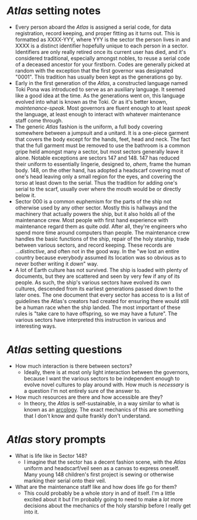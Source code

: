 # _Atlas_ setting notes

- Every person aboard the _Atlas_ is assigned a serial code, for data
  registration, record keeping, and proper fitting as it turns out. This is
  formatted as XXXX-YYY, where YYY is the sector the person lives in and XXXX
  is a distinct identifier hopefully unique to each person in a sector.
  Identifiers are only really retired once its current user has died, and it's
  considered traditional, especially amongst nobles, to reuse a serial code of
  a deceased ancestor for your firstborn. Codes are generally picked at random
  with the exception that the first governor was designated "0001". This
  tradition has usually been kept as the generations go by.
- Early in the first generation of the _Atlas_, a constructed language named
  Toki Pona was introduced to serve as an auxiliary language. It seemed like a
  good idea at the time. As the generations went on, this language evolved into
  what is known as the Toki. Or as it's better known, _maintenance-speak_. Most
  governors are fluent enough to at least _speak_ the language, at least enough
  to interact with whatever maintenance staff come through.
- The generic _Atlas_ fashion is the uniform, a full body covering somewhere
  between a jumpsuit and a unitard. It is a one-piece garment that covers the
  body except for the hands, feet, head and neck. The fact that the full
  garment must be removed to use the bathroom is a common gripe held amongst
  many a sector, but most sectors generally leave it alone. Notable exceptions
  are sectors 147 and 148. 147 has reduced their uniform to essentially
  lingerie, designed to, _ahem_, frame the human body. 148, on the other hand,
  has adopted a headscarf covering most of one's head leaving only a small
  region for the eyes, and covering the torso at least down to the serial. Thus
  the tradition for adding one's serial to the scarf, usually over where the
  mouth would be or directly below it.
- Sector 000 is a common euphemism for the parts of the ship not otherwise used
  by any other sector. Mostly this is hallways and the machinery that actually
  powers the ship, but it also holds all of the maintenance crew. Most people
  with first hand experience with maintenance regard them as quite _odd_. After
  all, they're engineers who spend more time around computers than people. The
  maintenance crew handles the basic functions of the ship, repair of the holy
  starship, trade between various sectors, and record keeping. These records
  are ..._distinctive_, and often not in the good way. In the "we lost an
  entire country because everybody assumed its location was so obvious as to
  never bother writing it _down_" way.
- A lot of Earth culture has not survived. The ship is loaded with plenty of
  documents, but they are scattered and seen by very few if any of its people.
  As such, the ship's various sectors have evolved its own cultures, descended
  from its earliest generations passed down to the later ones. The one document
  that every sector has access to is a list of guidelines the Atlas's creators
  had created for ensuring there would still be a human race when the ship
  landed. The most important of these rules is "take care to have offspring, so
  we may have a future". The various sectors have interpreted this instruction
  in various and interesting ways.

# _Atlas_ setting questions

- How much interaction is there between sectors?
    * Ideally, there is at most only light interaction between the governors,
      because I want the various sectors to be independent enough to evolve
      novel cultures to play around with. How much is _necessary_ is a question
      I'm not entirely sure of the answer to.
- How much resources are there and how accessible are they?
    * In theory, the _Atlas_ is self-sustainable, in a way similar to what is
      known as an [arcology](https://en.wikipedia.org/wiki/Arcology). The exact
      mechanics of this are something that I don't know and quite frankly don't
      understand.

# _Atlas_ story prompts

- What is life like in Sector 148?
    * I imagine that the sector has a decent fashion scene, with the _Atlas_
      uniform and headscarf/veil seen as a canvas to express oneself. Many
      young 148 children's first project is sewing or otherwise marking their
      serial onto their veil.
- What are the maintenance staff like and how does life go for them?
    * This could probably be a whole story in and of itself. I'm a little
      excited about it but I'm probably going to need to make a _lot_ more
      decisions about the mechanics of the holy starship before I really get
      into it.
